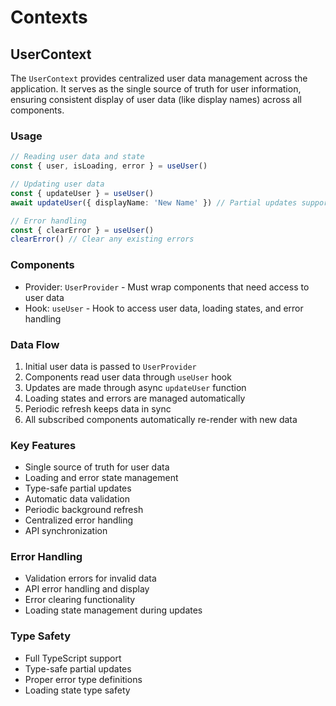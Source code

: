 # Contexts

## UserContext

The `UserContext` provides centralized user data management across the application. It serves as the single source of truth for user information, ensuring consistent display of user data (like display names) across all components.

### Usage

```typescript
// Reading user data and state
const { user, isLoading, error } = useUser()

// Updating user data
const { updateUser } = useUser()
await updateUser({ displayName: 'New Name' }) // Partial updates supported

// Error handling
const { clearError } = useUser()
clearError() // Clear any existing errors
```

### Components
- Provider: `UserProvider` - Must wrap components that need access to user data
- Hook: `useUser` - Hook to access user data, loading states, and error handling

### Data Flow
1. Initial user data is passed to `UserProvider`
2. Components read user data through `useUser` hook
3. Updates are made through async `updateUser` function
4. Loading states and errors are managed automatically
5. Periodic refresh keeps data in sync
6. All subscribed components automatically re-render with new data

### Key Features
- Single source of truth for user data
- Loading and error state management
- Type-safe partial updates
- Automatic data validation
- Periodic background refresh
- Centralized error handling
- API synchronization

### Error Handling
- Validation errors for invalid data
- API error handling and display
- Error clearing functionality
- Loading state management during updates

### Type Safety
- Full TypeScript support
- Type-safe partial updates
- Proper error type definitions
- Loading state type safety 